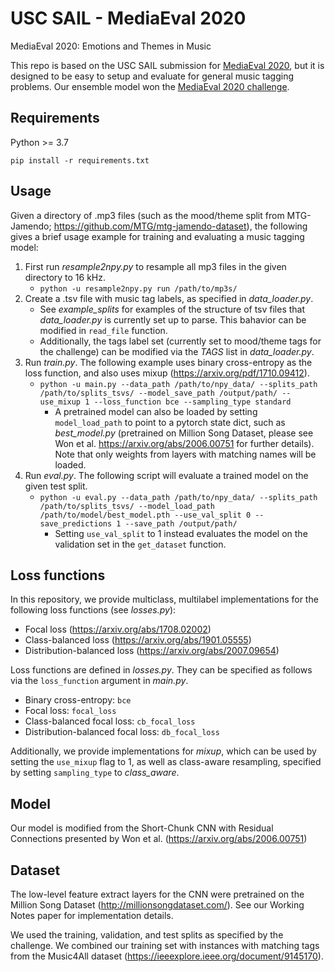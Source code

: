 # USC SAIL - MediaEval 2020
MediaEval 2020: Emotions and Themes in Music

This repo is based on the USC SAIL submission for [MediaEval 2020](https://multimediaeval.github.io/editions/2020/tasks/music/), but it is designed to be easy to setup and evaluate for general music tagging problems. Our ensemble model won the [MediaEval 2020 challenge](https://multimediaeval.github.io/2020-Emotion-and-Theme-Recognition-in-Music-Task/results).

## Requirements

Python >= 3.7

```
pip install -r requirements.txt
```

## Usage

Given a directory of .mp3 files (such as the mood/theme split from MTG-Jamendo; https://github.com/MTG/mtg-jamendo-dataset), the following gives a brief usage example for training and evaluating a music tagging model:

1. First run *resample2npy.py* to resample all mp3 files in the given directory to 16 kHz.
	* `python -u resample2npy.py run /path/to/mp3s/`
2. Create a .tsv file with music tag labels, as specified in *data_loader.py*. 
	- See *example_splits* for examples of the structure of tsv files that *data_loader.py* is currently set up to parse. This bahavior can be modified in `read_file` function.
	- Additionally, the tags label set (currently set to mood/theme tags for the challenge) can be modified via the *TAGS* list in *data_loader.py*.
3. Run *train.py*. The following example uses binary cross-entropy as the loss function, and also uses mixup (https://arxiv.org/pdf/1710.09412).
	* `python -u main.py --data_path /path/to/npy_data/ --splits_path /path/to/splits_tsvs/ --model_save_path /output/path/ --use_mixup 1 --loss_function bce --sampling_type standard` 
		- A pretrained model can also be loaded by setting `model_load_path` to point to a pytorch state dict, such as *best_model.py* (pretrained on Million Song Dataset, please see Won et al. https://arxiv.org/abs/2006.00751 for further details). Note that only weights from layers with matching names will be loaded.
4. Run *eval.py*. The following script will evaluate a trained model on the given test split.
	* `python -u eval.py --data_path /path/to/npy_data/ --splits_path /path/to/splits_tsvs/ --model_load_path /path/to/model/best_model.pth --use_val_split 0 --save_predictions 1 --save_path /output/path/`
		- Setting `use_val_split` to 1 instead evaluates the model on the validation set in the `get_dataset` function.

## Loss functions

In this repository, we provide multiclass, multilabel implementations for the following loss functions (see *losses.py*):

- Focal loss (https://arxiv.org/abs/1708.02002)
- Class-balanced loss (https://arxiv.org/abs/1901.05555)
- Distribution-balanced loss (https://arxiv.org/abs/2007.09654)

Loss functions are defined in *losses.py*. They can be specified as follows via the `loss_function` argument in *main.py*.
- Binary cross-entropy: `bce`
- Focal loss: `focal_loss`
- Class-balanced focal loss: `cb_focal_loss`
- Distribution-balanced focal loss: `db_focal_loss`

Additionally, we provide implementations for *mixup*, which can be used by setting the `use_mixup` flag to 1, as well as class-aware resampling, specified by setting `sampling_type` to *class_aware*. 

## Model

Our model is modified from the Short-Chunk CNN with Residual Connections presented by Won et al. (https://arxiv.org/abs/2006.00751)

## Dataset

The low-level feature extract layers for the CNN were pretrained on the Million Song Dataset (http://millionsongdataset.com/). See our Working Notes paper for implementation details.

We used the training, validation, and test splits as specified by the challenge. We combined our training set with instances with matching tags from the Music4All dataset (https://ieeexplore.ieee.org/document/9145170).
